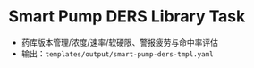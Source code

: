 # Smart Pump DERS Library Task

- 药库版本管理/浓度/速率/软硬限、警报疲劳与命中率评估
- 输出：`templates/output/smart-pump-ders-tmpl.yaml`
